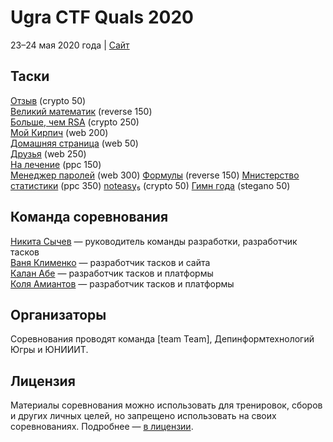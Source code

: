 # Ugra CTF Quals 2020

23–24 мая 2020 года | [Сайт](https://2020.ugractf.ru)

## Таски

[Отзыв](tasks/feedback/) (crypto 50)  
[Великий математик](tasks/mathematician/) (reverse 150)  
[Больше, чем RSA](tasks/morethanrsa/) (crypto 250)  
[Мой Кирпич](tasks/mybrick/) (web 200)  
[Домашняя страница](tasks/homepage/) (web 50)  
[Друзья](tasks/friends/) (web 250)  
[На лечение](tasks/therapy/) (ppc 150)  
[Менеджер паролей](tasks/passman/) (web 300)
[Формулы](tasks/formulae/) (reverse 150)
[Мнистерство статистики](tasks/mnist/) (ppc 350)
[noteasy₅](tasks/noteasy5/) (crypto 50)
[Гимн года](tasks/anthem/) (stegano 50)

## Команда соревнования

[Никита Сычев](https://github.com/nsychev) — руководитель команды разработки, разработчик тасков  
[Ваня Клименко](https://github.com/vanyaklimenko) — разработчик тасков и сайта  
[Калан Абе](https://github.com/kalan) — разработчик тасков и платформы  
[Коля Амиантов](https://github.com/abbradar) — разработчик тасков и платформы

## Организаторы

Соревнования проводят команда [team Team], Депинформтехнологий Югры и ЮНИИИТ.

## Лицензия

Материалы соревнования можно использовать для тренировок, сборов и других личных целей, но запрещено использовать на своих соревнованиях. Подробнее — [в лицензии](LICENSE).
